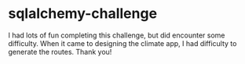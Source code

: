 # sqlalchemy-challenge

I had lots of fun completing this challenge, but did encounter some difficulty. When it came to designing the climate app, I had difficulty to generate the routes. Thank you!
